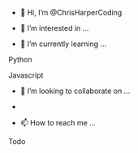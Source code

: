 - 👋 Hi, I’m @ChrisHarperCoding



- 👀 I’m interested in ...



- 🌱 I’m currently learning ...


Python

Javascript


- 💞️ I’m looking to collaborate on ...

- 
- 📫 How to reach me ...

<!---
ChrisHarperCoding/ChrisHarperCoding is a ✨ special ✨ repository because its `README.md` (this file) appears on your GitHub profile.
You can click the Preview link to take a look at your changes.
--->

Todo
